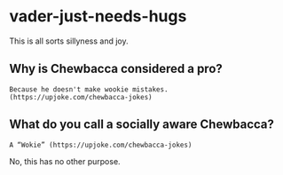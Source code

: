 # vader-just-needs-hugs

This is all sorts sillyness and joy.

## Why is Chewbacca considered a pro?
    Because he doesn't make wookie mistakes. (https://upjoke.com/chewbacca-jokes)

## What do you call a socially aware Chewbacca?
    A “Wokie” (https://upjoke.com/chewbacca-jokes)

No, this has no other purpose.
